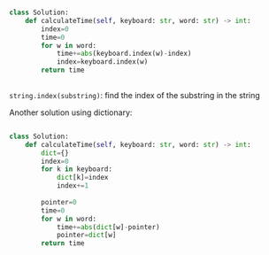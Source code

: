 ```python

class Solution:
    def calculateTime(self, keyboard: str, word: str) -> int:
        index=0
        time=0
        for w in word:
            time+=abs(keyboard.index(w)-index)
            index=keyboard.index(w)
        return time
    


```

```string.index(substring)```: find the index of the substring in the string


Another solution using dictionary: 

```python

class Solution:
    def calculateTime(self, keyboard: str, word: str) -> int:
        dict={}
        index=0
        for k in keyboard:
            dict[k]=index
            index+=1
        
        pointer=0
        time=0
        for w in word:
            time+=abs(dict[w]-pointer)
            pointer=dict[w]
        return time    
            



```
